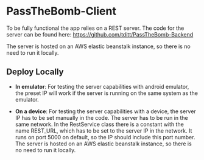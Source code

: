 # PassTheBomb-Client

To be fully functional the app relies on a REST server. The code for the server can be found here: https://github.com/tditt/PassTheBomb-Backend

The server is hosted on an AWS elastic beanstalk instance, so there is no need to run it locally.


## Deploy Locally
- **In emulator**:  For testing the server capabilities with android emulator, the preset IP will work if the server is running on the same system as the emulator.

- **On a device**:  For testing the server capabilities with a device, the server IP has to be set manually in the code. The server has to be run in the same network. In the RestService class there is a constant with the name REST_URL, which has to be set to the server IP in the network. It runs on port 5000 on default, so the IP should include this port number.
The server is hosted on an AWS elastic beanstalk instance, so there is no need to run it locally.
